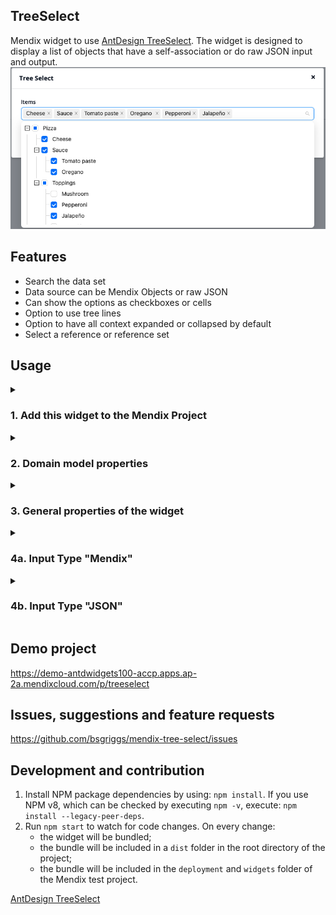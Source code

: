 ## TreeSelect
Mendix widget to use [AntDesign TreeSelect](https://ant.design/components/tree-select). The widget is designed to display a list of objects that have a self-association or do raw JSON input and output.  
![Demo image](https://github.com/bsgriggs/mendix-tree-select/blob/media/DemoImage.png)  

## Features
- Search the data set
- Data source can be Mendix Objects or raw JSON
- Can show the options as checkboxes or cells
- Option to use tree lines
- Option to have all context expanded or collapsed by default
- Select a reference or reference set

## Usage
<details>
<summary><h3>1. Add this widget to the Mendix Project</h3></summary>

1. Download the mpk file from [here](https://github.com/bsgriggs/mendix-tree-select/releases).
3. Copy the mpk file to your Mendix Project directory `{YourMendixProjectFolder}/widgets/`.
4. Open your Mendix Project with Mendix Studio Pro and click on the menu `Menu > App > Synchronize App Directory`.
 
</details>
<details>
<summary><h3>2. Domain model properties</h3></summary>

Your module must include an attribute that uniquely defines an object. For me, this is the ItemNo AutoNumber.  
![Domain](https://github.com/bsgriggs/mendix-tree-select/blob/media/Domain.png)  
*Note:*
- The "Item" entity will be displayed in the dropdown
- The "ItemSelection" entity is the owner of the association that is set when option(s) are selected
- If you are using Input Type "JSON", you will need 2 non-persistent entities to store the state of the widget and manage the selected objects

</details>
<details>
<summary><h3>3. General properties of the widget</h3></summary>
 
 ![Customization](https://github.com/bsgriggs/mendix-tree-select/blob/media/Customization.png)  
*Note: Checkable is only allowed if Reference Type = Reference Set*
![Selectable Objects Common](https://github.com/bsgriggs/mendix-tree-select/blob/media/SelectableObjects_Common.png)  
**Input Type** - How the widget expects to receive the selectable objects and how the widget sets the selected value. Detailed setup for both types below.  
**Selection Type** - Determines which items get returned if a parent and all of its children are selected
<table>
 <tr>
  <td>All</td>
  <td>Parent only</td>
  <td>Children only</td>
 </tr>
  <td> <img src="https://github.com/bsgriggs/mendix-tree-select/blob/media/SelectionType_All.png"  alt="Selection Type All" width="100%" height="auto" ></td>
 <td> <img src="https://github.com/bsgriggs/mendix-tree-select/blob/media/SelectionType_Parent.png"  alt="Selection Type Parent" width="100%" height="auto" ></td>
 <td> <img src="https://github.com/bsgriggs/mendix-tree-select/blob/media/SelectionType_Children.png"  alt="Selection Type Children" width="100%" height="auto" ></td>
</table>
 
</details>
<details>
<summary><h3>4a. Input Type "Mendix"</h3></summary>
 
 The widget will generate the widget's structure using the selected data source. 
![Mendix Selectable Objects](https://github.com/bsgriggs/mendix-tree-select/blob/media/SelectableObjectMendix.png)  
*Note:* 
- Parent key must be the SAME attribute as the key but navigates across the self-association. It is used to match each child with by its parent's key
- If the parent key for an object is empty or is not found, the widget will display that record as a root option
- Association is the reference set on the page object that get set when the user selects an option
- Large data sets can run into performance issues while converting the data, consider using JSON mode
 
</details>
<details>
<summary><h3>4b. Input Type "JSON"</h3></summary>
 
 ![JSON Selectable Objects](https://github.com/bsgriggs/mendix-tree-select/blob/media/SelectableObjectJSON.png)  
**Tree data type** - Controls which JSON structure the widget expects.  
<table>
<tr>
<td> Flat </td> <td> Tree </td>
</tr>
<tr>
<td>
 
```json
[
    {
        "label": "",
        "value": 0,
        "id": 0,
        "pId": 0
    }
]
```

</td>
<td>

```json
[
    {
        "label": "Node1",
        "value": 0,
        "children": [
            {
                "label": "Child Node1",
                "value": 0,
                "children": [
                    {
                        "label": "Grand Child Node1",
                        "value": 0
                    }
                ]
            }
        ]
    }
]
```
 
<p>Note: You can add as much depth as you need. Just add more children to the lowest level of the JSON structure</p>

</td>
</tr>
</table>
 
 1. Create a JSON Structure using the JSON Snippets above. If your unique identifier is a string, change the integers in the structures below to also be a string.  
 2. Create a JSON Structure with the following. If your unique identifier is a string, encase the 1 with quotation marks.  
```json
[1]
```
3. Use the JSON Structure from #2 to create the following Import and Export Mappings. "Value" should be your entity's unique identifier ... in my case ItemNo.  
<table>
 <tr>
  <td>Import</td>
  <td>Export</td>
 </tr>
  <td> <img src="https://github.com/bsgriggs/mendix-tree-select/blob/media/Import_Selection.png"  alt="Import selection" width="100%" height="auto" ></td>
 <td> <img src="https://github.com/bsgriggs/mendix-tree-select/blob/media/Export_Selection.png"  alt="Export selection" width="100%" height="auto" ></td>
</table>

4. Wrap the widget with a data view
![Sample page](https://github.com/bsgriggs/mendix-tree-select/blob/media/SamplePage.png)  
5. The data view returns the TreeSelectHelper from the domain model above.  
![DS_TreeSelectHelper](https://github.com/bsgriggs/mendix-tree-select/blob/media/DS_TreeSelectHelper.png)  
5a. The first export should be use the Export Mapping from #3.  
5b. For Tree Data Type "Flat", retrieve all the objects you want displayed. For Tree Data Type "Tree", ONLY retrieve the root level objects. Children will be retrieved by the subsequent export mapping.  
5c. Use an export mapping to get the JSON structure for your selectable objects. These should be based on the JSON structures in the Tree Data Type section above.   
<table>
 <tr>
  <td>Flat</td>
  <td>Tree</td>
 </tr>
  <td> 
   <img src="https://github.com/bsgriggs/mendix-tree-select/blob/media/Export_Flat.png"  alt="Export flat" width="100%" height="auto" >
   <p>Label - the text shown for the option</p>
   <p>Value & Id & PId - should all be the SAME unique identifier for the object</p>
   <p>PId must have a conversion Microflow get the parent's unique identifer. Example: </p>
   <img src="https://github.com/bsgriggs/mendix-tree-select/blob/media/MAP_Item_ParentID.png" alt="Get parent id" width="100%" height="auto" >
   <p></p>
 </td>
 <td> 
  <img src="https://github.com/bsgriggs/mendix-tree-select/blob/media/Export_Tree.png"  alt="Export tree" width="100%" height="auto" >
  <p>The first JsonObject should be Method: Parameter. All subsequent children should be Method: By Microflow to get the list of those children's children. Example: </p>
  <img src="https://github.com/bsgriggs/mendix-tree-select/blob/media/MAP_Item_Children.png" alt="Get children" width="100%" height="auto" >
  <p></p>
 </td>
</table>

6. Add an on change microflow that converts the JSON stored on the "selected attribute" back to Mendix objects.  
![on change](https://github.com/bsgriggs/mendix-tree-select/blob/media/ACT_ItemSelect_OnChange.png)  
6a. Use an Import mapping using the JSON snippet in #3 and import from $TreeSelectHelper/Selected.  
6b. Iterate that list and retrieve the original objects by their unique identifier attribute.  
6c. Change the page object's reference set to the list retrieve by the loop.  
 
</details>

## Demo project
https://demo-antdwidgets100-accp.apps.ap-2a.mendixcloud.com/p/treeselect

## Issues, suggestions and feature requests
https://github.com/bsgriggs/mendix-tree-select/issues

## Development and contribution

1. Install NPM package dependencies by using: `npm install`. If you use NPM v8, which can be checked by executing `npm -v`, execute: `npm install --legacy-peer-deps`.
2. Run `npm start` to watch for code changes. On every change:
    - the widget will be bundled;
    - the bundle will be included in a `dist` folder in the root directory of the project;
    - the bundle will be included in the `deployment` and `widgets` folder of the Mendix test project.

[AntDesign TreeSelect](https://ant.design/components/tree-select)
